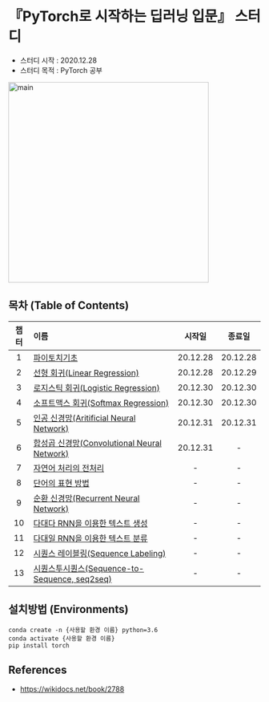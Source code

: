 # 『PyTorch로 시작하는 딥러닝 입문』 스터디
- 스터디 시작 : 2020.12.28
- 스터디 목적 : PyTorch 공부

<img width="400" alt="main" src="https://miro.medium.com/max/1200/1*4br4WmxNo0jkcsY796jGDQ.jpeg">

## 목차 (Table of Contents)
|챕터|이름|시작일|종료일|
|:---:|:---|:---:|:---:|
|1|[파이토치기초](./ch1_파이토치기초/)|20.12.28|20.12.28|
|2|[선형 회귀(Linear Regression)](./ch2_선형회귀/)|20.12.28|20.12.29|
|3|[로지스틱 회귀(Logistic Regression)](./ch3_로지스틱회귀/)|20.12.30|20.12.30|
|4|[소프트맥스 회귀(Softmax Regression)](./ch4_소프트맥스회귀/)|20.12.30|20.12.30|
|5|[인공 신경망(Aritificial Neural Network)](./ch5_인공신경망/)|20.12.31|20.12.31|
|6|[합성곱 신경망(Convolutional Neural Network)](./ch6_합성곱신경망/)|20.12.31|-|
|7|[자연어 처리의 전처리](./ch7_자연어처리의_전처리/)|-|-|
|8|[단어의 표현 방법](./ch8_단어의_표현방법/)|-|-|
|9|[순환 신경망(Recurrent Neural Network)](./ch9_순환신경망/)|-|-|
|10|[다대다 RNN을 이용한 텍스트 생성](./ch10_다대다RNN_텍스트생성/)|-|-|
|11|[다대일 RNN을 이용한 텍스트 분류](./ch11_다대일RNN_텍스트분류/)|-|-|
|12|[시퀀스 레이블링(Sequence Labeling)](./ch12_시퀀스레이블링/)|-|-|
|13|[시퀀스투시퀀스(Sequence-to-Sequence, seq2seq)](./ch13_시퀀스투시퀀스/)|-|-|



## 설치방법 (Environments)
```
conda create -n {사용할 환경 이름} python=3.6
conda activate {사용할 환경 이름}
pip install torch
```
## References
- https://wikidocs.net/book/2788
